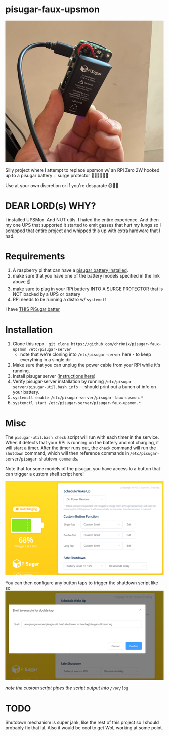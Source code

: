 # pisugar-faux-upsmon

![my faux-upsmon](docs/img/pisugar.png?raw=true)

Silly project where I attempt to replace upsmon w/ an RPi Zero 2W hooked up to a pisugar battery + surge protector 🤣🤪😂😀😁🤔

Use at your own discretion or if you're desparate 😅🫡🫠

# DEAR LORD(s) WHY?

I installed UPSMon. And NUT utils. I hated the entire experience. And then my one UPS that supported it started to emit gasses that hurt my lungs so I scrapped that entire project and whipped this up with extra hardware that I had.

# Requirements

1. A raspberry pi that can have a [pisugar battery installed](https://github.com/PiSugar/PiSugar/wiki/PiSugar-Power-Manager-(Software)).
2. make sure that you have one of the battery models specified in the link above ☝️
3. make sure to plug in your RPi battery INTO A SURGE PROTECTOR that is NOT backed by a UPS or battery
4. RPi needs to be running a distro w/ `systemctl`

I have [THIS PiSugar batter](https://www.amazon.com/dp/B08D678XPR)

# Installation

1. Clone this repo - `git clone https://github.com/chr0n1x/pisugar-faux-upsmon /etc/pisugar-server`
    - note that we're cloning into `/etc/pisugar-server` here - to keep everything in a single dir
1. Make sure that you can unplug the power cable from your RPi while it's running.
1. Install pisugar server ([instructions here](https://github.com/PiSugar/PiSugar/wiki/PiSugar-Power-Manager-(Software)))
1. Verify pisugar-server installation by running `/etc/pisugar-server/pisugar-util.bash info` -- should print out a bunch of info on your battery.
1. `systemctl enable /etc/pisugar-server/pisugar-faux-upsmon.*`
1. `systemctl start /etc/pisugar-server/pisugar-faux-upsmon.*`

# Misc

The `pisugar-util.bash check` script will run with each timer in the service. When it detects that your RPi is running on the battery and not charging, it will start a timer. After the timer runs out, the `check` command will run the `shutdown` command, which will then reference commands in `/etc/pisugar-server/pisugar-shutdown-commands`.

Note that for some models of the pisugar, you have access to a button that can trigger a custom shell script here!

![server](docs/img/server.png?raw=true)

You can then configure any button taps to trigger the shutdown script like so
![server](docs/img/custom-script.png?raw=true)

_note the custom script pipes the script output into `/var/log`_

# TODO

Shutdown mechanism is super jank, like the rest of this project so I should probably fix that lul.
Also it would be cool to get WoL working at some point.
